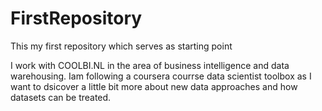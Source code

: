 # FirstRepository
This my first repository which serves as starting point

I work with COOLBI.NL in the area of business intelligence and data warehousing. Iam following a coursera courrse data scientist toolbox as I want to dsicover a little bit more about new data approaches and how datasets can be treated.

